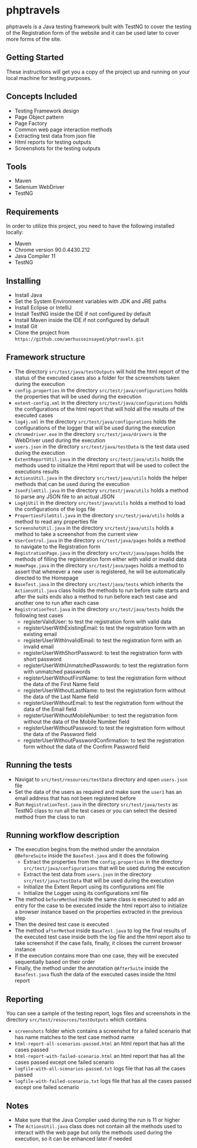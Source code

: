 
# phptravels
phptravels is a Java testing framework built with TestNG to cover the testing of the Registration form of the website and it can be used later to cover more forms of the site.

## Getting Started
These instructions will get you a copy of the project up and running on your local machine for testing purposes.

## Concepts Included
* Testing Framework design
* Page Object pattern
* Page Factory
* Common web page interaction methods
* Extracting test data from json file
* Html reports for testing outputs
* Screenshots for the testing outputs

## Tools
* Maven
* Selenium WebDriver
* TestNG

## Requirements
In order to utilize this project, you need to have the following installed locally:
* Maven
* Chrome version 90.0.4430.212
* Java Compiler 11
* TestNG
## Installing
* Install Java
* Set the System Environment variables with JDK and JRE paths
* Install Eclipse or IntelliJ
* Install TestNG inside the IDE if not configured by default
* Install Maven inside the IDE if not configured by default
* Install Git
* Clone the project from `https://github.com/amrhusseinsayed/phptravels.git`

## Framework structure
* The directory `src/test/java/testOutputs` will hold the html report of the status of the executed cases also a folder for the screenshots taken during the execution
* `config.properties` in the directory `src/test/java/configurations` holds the properties that will be used during the execution
* `extent-config.xml` in the directory `src/test/java/configurations` holds the configurations of the html report that will hold all the results of the executed cases
* `log4j.xml` in the directory `src/test/java/configurations` holds the configurations of the logger that will be used during the execution
* `chromedriver.exe` in the directory `src/test/java/drivers` is the WebDriver used during the execution
* `users.json` in the directory `src/test/java/testData` is the test data used during the execution
* `ExtentReportUtil.java` in the directory `src/test/java/utils` holds the methods used to initialize the Html report that will be used to collect the executions results
* `ActionsUtil.java` in the directory `src/test/java/utils` holds the helper methods that can be used during the execution
* `JsonFileUtil.java` in the directory `src/test/java/utils` holds a method to parse any JSON file to an actual JSON
* `Log4jUtil` in the directory `src/test/java/utils` holds a method to load the configurations of the logs file
* `PropertiesFileUtil.java` in the directory `src/test/java/utils` holds a method to read any properties file
* `ScreenshotUtil.java` in the directory `src/test/java/utils` holds a method to take a screenshot from the current view
* `UserControl.java` in the directory `src/test/java/pages` holds a method to navigate to the Registration form
* `RegistrationPage.java` in the directory `src/test/java/pages` holds the methods of filling the registeration form either with valid or invalid data
* `HomePage.java` in the directory `src/test/java/pages` holds a method to assert that whenever a new user is registered, he will be automatically directed to the Homepage
* `BaseTest.java` in the directory `src/test/java/tests` which inherits the `ActionsUtil.java` class holds the methods to run before suite starts and after the suits ends also a method to run before each test case and another one to run after each case
*   `RegistrationTest.java` in the directory `src/test/java/tests` holds the following test cases 
    * registerValidUser: to test the registration form with valid data
    * registerUserWithExistingEmail: to test the registration form with an existing email
    * registerUserWithInvalidEmail: to test the registration form with an invalid email
    * registerUserWithShortPassword: to test the registration form with short password
    * registerUserWithUnmatchedPasswords: to test the registration form with unmatched passwords
    * registerUserWithoutFirstName: to test the registration form without the data of the First Name field
    * registerUserWithoutLastName: to test the registration form without the data of the Last Name field
    * registerUserWithoutEmail: to test the registration form without the data of the Email field
    * registerUserWithoutMobileNumber: to test the registration form without the data of the Mobile Number field
    * registerUserWithoutPassword: to test the registration form without the data of the Password field
    * registerUserWithoutPasswordConfirmation: to test the registration form without the data of the Confirm Password field

## Running the tests
* Navigat to `src/test/resources/testData` directory and open `users.json` file
* Set the data of the users as required and make sure the `user1` has an email address that has not been registered before
* Run `RegistrationTest.java` in the directory `src/test/java/tests` as TestNG class to run all the test cases or you can select the desired method from the class to run 

## Running workflow description
* The execution begins from the method under the annotaion `@BeforeSuite` inside the `BaseTest.java` and it does the following
  * Extract the properties from the `config.properties` in the directory `src/test/java/configurations` that will be used during the execution
  * Extract the test data from `users.json` in the directory `src/test/java/testData` that will be used during the execution
  * Initialize the Extent Report using its configurations xml file
  * Initialize the Logger using its configurations xml file
* The method `beforeMethod` inside the same class is executed to add an entry for the case to be executed inside the html report also to initialize a browser instance based on the properties extracted in the previous step
* Then the desired test case is executed
* The method `afterMethod` inside `BaseTest.java` to log the final results of the executed test case inside both the log file and the html report also to take screenshot if the case fails, finally, it closes the current browser instance
* If the execution contains more than one case, they will be executed sequentially based on their order
* Finally, the method under the annotation `@AfterSuite` inside the `BaseTest.java` flush the data of the executed cases inside the html report

## Reporting
You can see a sample of the testing report, logs files and screenshots in the directory `src/test/resources/testOutputs` which contains
* `screenshots` folder which contains a screenshot for a failed scenario that has name matches to the test case method name
* `html-report-all-scenarios-passed.html` an html report that has all the cases passed
* `html-report-with-failed-scenario.html` an html report that has all the cases passed except one failed scenario
* `logfile-with-all-scenarios-passed.txt` logs file that has all the cases passed
* `logfile-with-failed-scenario.txt` logs file that has all the cases passed except one failed scenario

## Notes
* Make sure that the Java Complier used during the run is 11 or higher
* The `ActionsUtil.java` class does not contain all the methods used to interact with the web page but only the methods used during the execution, so it can be enhanced later if needed
